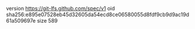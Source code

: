 version https://git-lfs.github.com/spec/v1
oid sha256:e895e07528eb45d32605da54ecd8ce06580055d8fdf9cb9d9ac19d61a509697e
size 589
